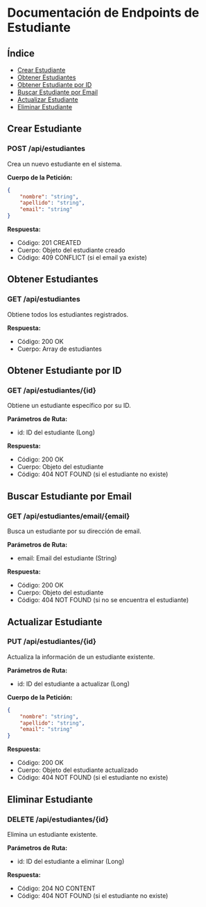 # Documentación de Endpoints de Estudiante

## Índice

- [Crear Estudiante](#crear-estudiante)
- [Obtener Estudiantes](#obtener-estudiantes)
- [Obtener Estudiante por ID](#obtener-estudiante-por-id)
- [Buscar Estudiante por Email](#buscar-estudiante-por-email)
- [Actualizar Estudiante](#actualizar-estudiante)
- [Eliminar Estudiante](#eliminar-estudiante)

## Crear Estudiante
### POST /api/estudiantes

Crea un nuevo estudiante en el sistema.

**Cuerpo de la Petición:**
```json
{
    "nombre": "string",
    "apellido": "string",
    "email": "string"
}
```

**Respuesta:**
- Código: 201 CREATED
- Cuerpo: Objeto del estudiante creado
- Código: 409 CONFLICT (si el email ya existe)

## Obtener Estudiantes
### GET /api/estudiantes

Obtiene todos los estudiantes registrados.

**Respuesta:**
- Código: 200 OK
- Cuerpo: Array de estudiantes

## Obtener Estudiante por ID
### GET /api/estudiantes/{id}

Obtiene un estudiante específico por su ID.

**Parámetros de Ruta:**
- id: ID del estudiante (Long)

**Respuesta:**
- Código: 200 OK
- Cuerpo: Objeto del estudiante
- Código: 404 NOT FOUND (si el estudiante no existe)

## Buscar Estudiante por Email
### GET /api/estudiantes/email/{email}

Busca un estudiante por su dirección de email.

**Parámetros de Ruta:**
- email: Email del estudiante (String)

**Respuesta:**
- Código: 200 OK
- Cuerpo: Objeto del estudiante
- Código: 404 NOT FOUND (si no se encuentra el estudiante)

## Actualizar Estudiante
### PUT /api/estudiantes/{id}

Actualiza la información de un estudiante existente.

**Parámetros de Ruta:**
- id: ID del estudiante a actualizar (Long)

**Cuerpo de la Petición:**
```json
{
    "nombre": "string",
    "apellido": "string",
    "email": "string"
}
```

**Respuesta:**
- Código: 200 OK
- Cuerpo: Objeto del estudiante actualizado
- Código: 404 NOT FOUND (si el estudiante no existe)

## Eliminar Estudiante
### DELETE /api/estudiantes/{id}

Elimina un estudiante existente.

**Parámetros de Ruta:**
- id: ID del estudiante a eliminar (Long)

**Respuesta:**
- Código: 204 NO CONTENT
- Código: 404 NOT FOUND (si el estudiante no existe)
